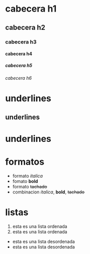 # cabecera h1
## cabecera h2
### cabecera h3
#### cabecera h4
##### cabecera h5
###### cabecera h6
# underlines
underlines
----------
underlines
==========
# formatos
- formato *italica*
- fomato **bold**
- formato ~~tachado~~
- combinacion *italica*, **bold**, ~~tachado~~
# listas
1. esta es una lista ordenada
2. esta es una lista ordenada
- esta es una lista desordenada
- esta es una lista desordenada